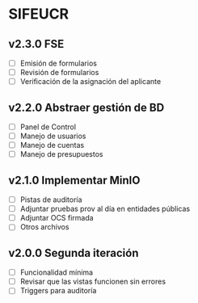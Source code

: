 # SIFEUCR

## v2.3.0 FSE

- [ ] Emisión de formularios
- [ ] Revisión de formularios
- [ ] Verificación de la asignación del aplicante

## v2.2.0 Abstraer gestión de BD

- [ ] Panel de Control
- [ ] Manejo de usuarios
- [ ] Manejo de cuentas
- [ ] Manejo de presupuestos

## v2.1.0 Implementar MinIO

- [ ] Pistas de auditoría
- [ ] Adjuntar pruebas prov al día en entidades públicas
- [ ] Adjuntar OCS firmada
- [ ] Otros archivos

## v2.0.0 Segunda iteración

- [ ] Funcionalidad mínima
- [ ] Revisar que las vistas funcionen sin errores
- [ ] Triggers para auditoría
